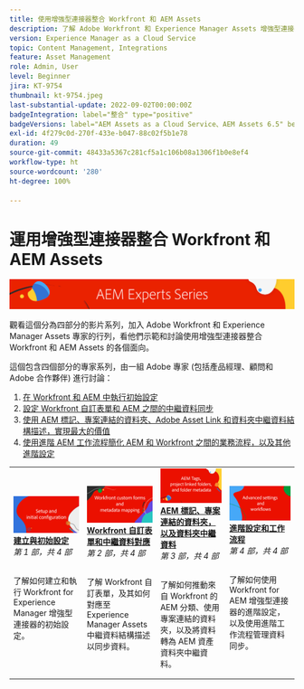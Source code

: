 ```yaml
---
title: 使用增強型連接器整合 Workfront 和 AEM Assets
description: 了解 Adobe Workfront 和 Experience Manager Assets 增強型連接器整合的基礎知識。
version: Experience Manager as a Cloud Service
topic: Content Management, Integrations
feature: Asset Management
role: Admin, User
level: Beginner
jira: KT-9754
thumbnail: kt-9754.jpeg
last-substantial-update: 2022-09-02T00:00:00Z
badgeIntegration: label="整合" type="positive"
badgeVersions: label="AEM Assets as a Cloud Service、AEM Assets 6.5" before-title="false"
exl-id: 4f279c0d-270f-433e-b047-88c02f5b1e78
duration: 49
source-git-commit: 48433a5367c281cf5a1c106b08a1306f1b0e8ef4
workflow-type: ht
source-wordcount: '280'
ht-degree: 100%

---
```


# 運用增強型連接器整合 Workfront 和 AEM Assets

![AEM 專家系列](./assets/banner.png)

觀看這個分為四部分的影片系列，加入 Adobe Workfront 和 Experience Manager Assets 專家的行列，看他們示範和討論使用增強型連接器整合 Workfront 和 AEM Assets 的各個面向。

這個包含四個部分的專家系列，由一組 Adobe 專家 (包括產品經理、顧問和 Adobe 合作夥伴) 進行討論：

1. [在 Workfront 和 AEM 中執行初始設定](./setup.md)
2. [設定 Workfront 自訂表單和 AEM 之間的中繼資料同步](./custom-forms.md)
3. [使用 AEM 標記、專案連結的資料夾、Adobe Asset Link 和資料夾中繼資料結構描述，實現最大的價值](./aem-tags-project-linked-folders-and-folder-metadata.md)
4. [使用進階 AEM 工作流程簡化 AEM 和 Workfront 之間的業務流程，以及其他進階設定](./advanced-settings-and-workflows.md)

<table>
  <td>
      <a href="./setup.md">
        <img alt="建立與初始設定" 
             src="./assets/setup.png">
      </a>
      <div>
         <a href="./setup.md"><strong>建立與初始設定</strong></a>
         <br/><em>第 1 部，共 4 部</em>
      </div>
      <p>
        <br/>
         了解如何建立和執行 Workfront for Experience Manager 增強型連接器的初始設定。
      </p>
   </td>
   <!-- Workfront custom forms and metadata mapping -->
   <td>
      <a href="./custom-forms.md">
        <img alt="Workfront 自訂表單和中繼資料對應" 
             src="./assets/custom-forms.png">
      </a>
      <div>
         <a href="./custom-forms.md"><strong>Workfront 自訂表單和中繼資料對應</strong></a>
         <br/><em>第 2 部，共 4 部</em>
      </div>
      <p>
        <br/>
         了解 Workfront 自訂表單，及其如何對應至 Experience Manager Assets 中繼資料結構描述以同步資料。
      </p>
    </td>
    <!-- AEM Tags, project linked folders, and folder metadata -->
    <td>
      <a href="./aem-tags-project-linked-folders-and-folder-metadata.md">
        <img alt="AEM 標記、專案連結的資料夾，以及資料夾中繼資料" 
             src="./assets/aem-tags.png">
      </a>
      <div>
         <a href="./aem-tags-project-linked-folders-and-folder-metadata.md"><strong>AEM 標記、專案連結的資料夾，以及資料夾中繼資料</strong></a>
         <br/><em>第 3 部，共 4 部</em> 
      </div>
      <p>
        <br/>
            了解如何推動來自 Workfront 的 AEM 分類、使用專案連結的資料夾，以及將資料轉為 AEM 資產資料夾中繼資料。
      </p>
   </td>   
   <!-- Advanced workflows -->
    <td>
      <a href="./advanced-settings-and-workflows.md">
        <img alt="進階設定和工作流程" 
             src="./assets/advanced.png">
      </a>
      <div>
         <a href="./advanced-settings-and-workflows.md"><strong>進階設定和工作流程</strong></a>
         <br/><em>第 4 部，共 4 部</em>
      </div>
      <p>
        <br/>
            了解如何使用 Workfront for AEM 增強型連接器的進階設定，以及使用進階工作流程管理資料同步。
      </p>
   </td>
  </tr>  
</tbody></table>
